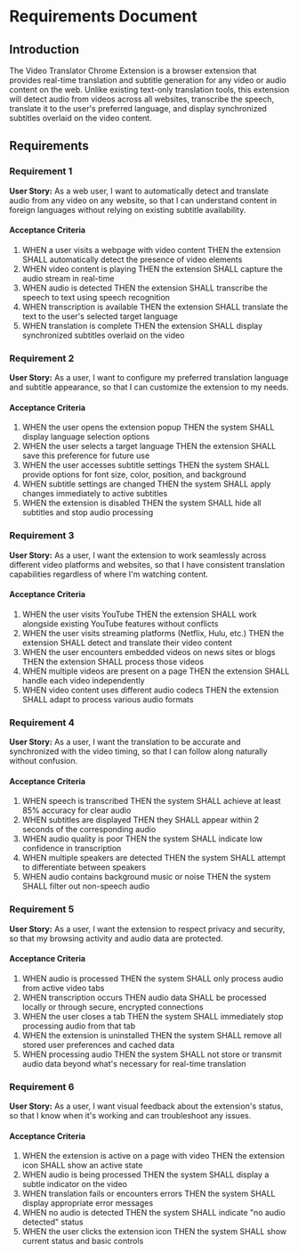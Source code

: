 # Requirements Document

## Introduction

The Video Translator Chrome Extension is a browser extension that provides real-time translation and subtitle generation for any video or audio content on the web. Unlike existing text-only translation tools, this extension will detect audio from videos across all websites, transcribe the speech, translate it to the user's preferred language, and display synchronized subtitles overlaid on the video content.

## Requirements

### Requirement 1

**User Story:** As a web user, I want to automatically detect and translate audio from any video on any website, so that I can understand content in foreign languages without relying on existing subtitle availability.

#### Acceptance Criteria

1. WHEN a user visits a webpage with video content THEN the extension SHALL automatically detect the presence of video elements
2. WHEN video content is playing THEN the extension SHALL capture the audio stream in real-time
3. WHEN audio is detected THEN the extension SHALL transcribe the speech to text using speech recognition
4. WHEN transcription is available THEN the extension SHALL translate the text to the user's selected target language
5. WHEN translation is complete THEN the extension SHALL display synchronized subtitles overlaid on the video

### Requirement 2

**User Story:** As a user, I want to configure my preferred translation language and subtitle appearance, so that I can customize the extension to my needs.

#### Acceptance Criteria

1. WHEN the user opens the extension popup THEN the system SHALL display language selection options
2. WHEN the user selects a target language THEN the extension SHALL save this preference for future use
3. WHEN the user accesses subtitle settings THEN the system SHALL provide options for font size, color, position, and background
4. WHEN subtitle settings are changed THEN the system SHALL apply changes immediately to active subtitles
5. WHEN the extension is disabled THEN the system SHALL hide all subtitles and stop audio processing

### Requirement 3

**User Story:** As a user, I want the extension to work seamlessly across different video platforms and websites, so that I have consistent translation capabilities regardless of where I'm watching content.

#### Acceptance Criteria

1. WHEN the user visits YouTube THEN the extension SHALL work alongside existing YouTube features without conflicts
2. WHEN the user visits streaming platforms (Netflix, Hulu, etc.) THEN the extension SHALL detect and translate their video content
3. WHEN the user encounters embedded videos on news sites or blogs THEN the extension SHALL process those videos
4. WHEN multiple videos are present on a page THEN the extension SHALL handle each video independently
5. WHEN video content uses different audio codecs THEN the extension SHALL adapt to process various audio formats

### Requirement 4

**User Story:** As a user, I want the translation to be accurate and synchronized with the video timing, so that I can follow along naturally without confusion.

#### Acceptance Criteria

1. WHEN speech is transcribed THEN the system SHALL achieve at least 85% accuracy for clear audio
2. WHEN subtitles are displayed THEN they SHALL appear within 2 seconds of the corresponding audio
3. WHEN audio quality is poor THEN the system SHALL indicate low confidence in transcription
4. WHEN multiple speakers are detected THEN the system SHALL attempt to differentiate between speakers
5. WHEN audio contains background music or noise THEN the system SHALL filter out non-speech audio

### Requirement 5

**User Story:** As a user, I want the extension to respect privacy and security, so that my browsing activity and audio data are protected.

#### Acceptance Criteria

1. WHEN audio is processed THEN the system SHALL only process audio from active video tabs
2. WHEN transcription occurs THEN audio data SHALL be processed locally or through secure, encrypted connections
3. WHEN the user closes a tab THEN the system SHALL immediately stop processing audio from that tab
4. WHEN the extension is uninstalled THEN the system SHALL remove all stored user preferences and cached data
5. WHEN processing audio THEN the system SHALL not store or transmit audio data beyond what's necessary for real-time translation

### Requirement 6

**User Story:** As a user, I want visual feedback about the extension's status, so that I know when it's working and can troubleshoot any issues.

#### Acceptance Criteria

1. WHEN the extension is active on a page with video THEN the extension icon SHALL show an active state
2. WHEN audio is being processed THEN the system SHALL display a subtle indicator on the video
3. WHEN translation fails or encounters errors THEN the system SHALL display appropriate error messages
4. WHEN no audio is detected THEN the system SHALL indicate "no audio detected" status
5. WHEN the user clicks the extension icon THEN the system SHALL show current status and basic controls